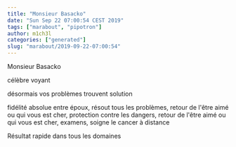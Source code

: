 ```yaml
---
title: "Monsieur Basacko"
date: "Sun Sep 22 07:00:54 CEST 2019"
tags: ["marabout", "pipotron"]
author: m1ch3l
categories: ["generated"]
slug: "marabout/2019-09-22-07:00:54"
---
```


Monsieur Basacko

célèbre voyant

désormais vos problèmes trouvent solution

fidélité absolue entre époux, résout tous les problèmes, retour de l'être aimé ou qui vous est cher, protection contre les dangers, retour de l'être aimé ou qui vous est cher, examens, soigne le cancer à distance

Résultat rapide dans tous les domaines
